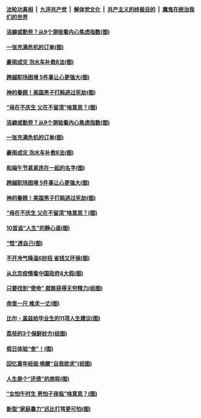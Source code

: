

####  [法轮功真相](../../../../basic/blob/master/README.md?t=06250102) &nbsp;|&nbsp; [九评共产党](../../../../9ping.md/blob/master/README.md?t=06250102) &nbsp;|&nbsp; [解体党文化](../../../../jtdwh.md/blob/master/README.md?t=06250102)  &nbsp;|&nbsp; [共产主义的终极目的](../../../../gczydzjmd.md/blob/master/README.md?t=06250102) &nbsp;|&nbsp; [魔鬼在统治我们的世界](../../../../mgztzwmdsj.md/blob/master/README.md?t=06250102) 

#### [洁癖或勤劳？从9个测验看内心焦虑指数(图)](../pages/p8/937558.md?t=06250102) 

#### [一张充满危机的订单(图)](../pages/p8/936981.md?t=06250102) 

#### [豪雨成灾 泡水车补救8法(图)](../pages/p8/937526.md?t=06250102) 

#### [跨越职场困境 5件事让心更强大(图)](../pages/p8/937375.md?t=06250102) 

#### [神的眷顾！美国男子打盹逃过死劫(图)](../pages/p8/936985.md?t=06250102) 

#### [“母在不庆生 父在不留须”啥意思？(图)](../pages/p8/937234.md?t=06250102) 

#### [洁癖或勤劳？从9个测验看内心焦虑指数(图)](../pages/p8/937558.md?t=06250102) 

#### [一张充满危机的订单(图)](../pages/p8/936981.md?t=06250102) 

#### [豪雨成灾 泡水车补救8法(图)](../pages/p8/937526.md?t=06250102) 

#### [和端午节紧紧连在一起的名字(图)](../pages/p8/937448.md?t=06250102) 

#### [跨越职场困境 5件事让心更强大(图)](../pages/p8/937375.md?t=06250102) 

#### [神的眷顾！美国男子打盹逃过死劫(图)](../pages/p8/936985.md?t=06250102) 

#### [“母在不庆生 父在不留须”啥意思？(图)](../pages/p8/937234.md?t=06250102) 

#### [10首谈“人生”的静心谣(图)](../pages/p8/936965.md?t=06250102) 

#### [“悟”透自己(图)](../pages/p8/936972.md?t=06250102) 

#### [不开冷气降温6妙招 省钱又环保(图)](../pages/p8/937329.md?t=06250102) 

#### [从北京疫情看中国政府4大假(图)](../pages/p8/937196.md?t=06250102) 

#### [只要找到“使命” 就能获得无穷精力(组图)](../pages/p8/937159.md?t=06250102) 

#### [命里一尺 难求一丈(图)](../pages/p8/936782.md?t=06250102) 

#### [比尔・盖兹给毕业生的11项人生建议(图)](../pages/p8/936231.md?t=06250102) 

#### [荔枝的3个保鲜妙方(组图)](../pages/p8/936950.md?t=06250102) 

#### [假日体验“舍”！(图)](../pages/p8/937183.md?t=06250102) 

#### [回忆童年经验 唤醒“自我欲求”(组图)](../pages/p8/937082.md?t=06250102) 

#### [人生是个“还债”的旅程(图)](../pages/p8/936768.md?t=06250102) 

#### [“女怕午时生 男怕子夜临”啥意思？(图)](../pages/p8/937081.md?t=06250102) 

#### [新型“家庭暴力”远比打骂更可怕(图)](../pages/p8/936230.md?t=06250102) 

